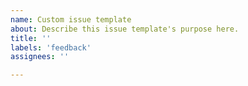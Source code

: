 ```yaml
---
name: Custom issue template
about: Describe this issue template's purpose here.
title: ''
labels: 'feedback'
assignees: ''

---
```



